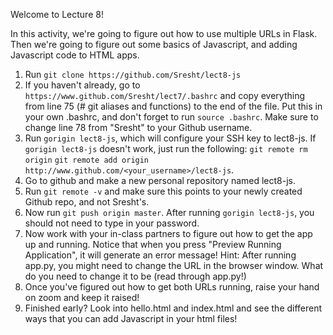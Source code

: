 Welcome to Lecture 8!

In this activity, we're going to figure out how to use multiple URLs in Flask.
Then we're going to figure out some basics of Javascript, and adding Javascript
code to HTML apps.

1. Run `git clone https://github.com/Sresht/lect8-js`
2. If you haven't already, go to `https://www.github.com/Sresht/lect7/.bashrc`
   and copy everything from line 75 (# git aliases and functions) to the end
   of the file. Put this in your own .bashrc, and don't forget to run
   `source .bashrc`. Make sure to change line 78 from "Sresht" to your Github
   username.
3. Run `gorigin lect8-js`, which will configure your SSH key to lect8-js.
      If `gorigin lect8-js` doesn't work, just run the following:
         `git remote rm origin`
         `git remote add origin http://www.github.com/<your_username>/lect8-js`.
4. Go to github and make a new personal repository named lect8-js.
5. Run `git remote -v` and make sure this points to your newly created Github
   repo, and not Sresht's.
6. Now run `git push origin master`. After running `gorigin lect8-js`, you
   should not need to type in your password.
7. Now work with your in-class partners to figure out how to get the app up and
   running. Notice that when you press "Preview Running Application", it will 
   generate an error message!
        Hint: After running app.py, you might need to change the URL in the
        browser window. What do you need to change it to be (read through 
        app.py!)
8. Once you've figured out how to get both URLs running, raise your hand on
   zoom and keep it raised!
9. Finished early? Look into hello.html and index.html and see the different
   ways that you can add Javascript in your html files!
